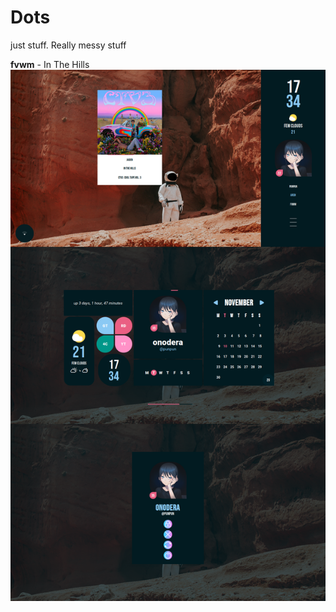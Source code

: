 # Dots
just stuff. Really messy stuff

**fvwm** - In The Hills 
![Screenshot](screenshot/screenshot.png)